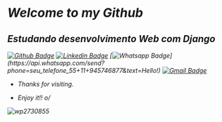 <h1><i>Welcome to my Github </i></h1>

<h2><b><i> Estudando desenvolvimento Web com Django </b></em></h2>

[![Github Badge](https://img.shields.io/badge/-Github-000?style=flat-square&logo=Github&logoColor=white&link=link_do_seu_perfil_no_github)](https://github.com/CHPM1000)
[![Linkedin Badge](https://img.shields.io/badge/-LinkedIn-blue?style=flat-square&logo=Linkedin&logoColor=white&link=link_do_seu_perfil_no_linkedin)](https://www.linkedin.com/in/carlos-henrique-53b2a917a/)
[![Whatsapp Badge](https://img.shields.io/badge/-Whatsapp-4CA143?style=flat-square&labelColor=4CA143&logo=whatsapp&logoColor=white&link=https://api.whatsapp.com/send?phone=seu_telefone_55+DDD+número_de_telefone&text=Hello!)](https://api.whatsapp.com/send?phone=seu_telefone_55+11+945746877&text=Hello!)
[![Gmail Badge](https://img.shields.io/badge/-Gmail-c14438?style=flat-square&logo=Gmail&logoColor=white&link=mailto:seu_email)](mailto:carloshenriquelaleque@gmail.com)
 
- Thanks for visiting. 
 
- Enjoy it!! o/


![wp2730855](https://user-images.githubusercontent.com/91853975/158270578-24053553-b325-4a7e-aaf9-8c8437171a9e.gif)
